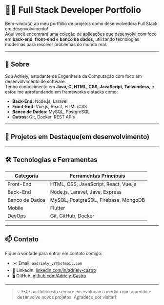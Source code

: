 # 👨‍💻 Full Stack Developer Portfolio

Bem-vindo(a) ao meu portfólio de projetos como desenvolvedora Full Stack em desenvolvimento!  
Aqui você encontrará uma coleção de aplicações que desenvolvi com foco em **back-end**, **front-end** e **banco de dados**, utilizando tecnologias modernas para resolver problemas do mundo real.

---

## 📁 Sobre

Sou Adriely, estudante de Engenharia da Computação com foco em desenvolvimento de software.  
Tenho conhecimento em **Java, C, HTML, CSS, JavaScript, Tailwindcss**, e estou me aprofundando em frameworks e stacks como:

- **Back-End:** Node.js, Laravel
- **Front-End:** Vue.js, React, HTML/CSS  
- **Banco de Dados:** MySQL, PostgreSQL
- **Outros:** Git, Docker, REST APIs

---

## 🚀 Projetos em Destaque(em desenvolvimento)

---

## 🛠️ Tecnologias e Ferramentas

| Categoria      | Ferramentas Principais                     |
|----------------|--------------------------------------------|
| Front-End      | HTML, CSS, JavaScript, React, Vue.js       |
| Back-End       | Node.js, Laravel, Java, Express            |
| Banco de Dados | MySQL, PostgreSQL, Firebase, MongoDB       |
| Mobile         | Flutter                                    |
| DevOps         | Git, GitHub, Docker                        |

---

## 📫 Contato

Fique à vontade para entrar em contato comigo:

- ✉️ Email: `aadriely_vr@hotmail.com`
- 💼 LinkedIn: [linkedin.com/in/adriely-castro](www.linkedin.com/in/adriely-castro)
- 🖥️ GitHub: [github.com/Adriely-Castro](https://github.com/Adriely-Castro)

---

> 💡 Este portfólio está sempre em evolução à medida que aprendo e desenvolvo novos projetos. Agradeço por visitar!
